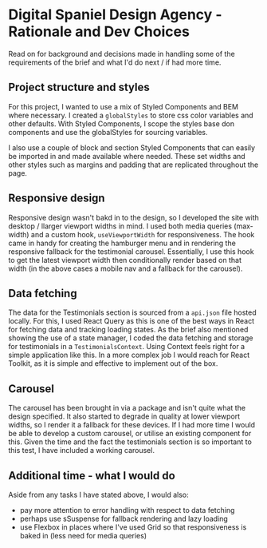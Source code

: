# Digital Spaniel Design Agency - Rationale and Dev Choices

Read on for background and decisions made in handling some of the requirements of the brief and what I'd do next / if had more time.

## Project structure and styles
For this project, I wanted to use a mix of Styled Components and BEM where necessary. I created a `globalStyles` to store css color variables and other defaults.
With Styled Components, I scope the styles base don components and use the globalStyles for sourcing variables.

I also use a couple of block and section Styled Components that can easily be imported in and made available where needed. These set widths and other styles such as margins and padding that are replicated throughout the page.

## Responsive design
Responsive design wasn't bakd in to the design, so I developed the site with desktop / llarger viewport widths in mind. I used both media queries (max-width) and a custom hook, `useViewportWidth` for responsiveness.
The hook came in handy for creating the hamburger menu and in rendering the responsive fallback for the testimonial carousel.
Essentially, I use this hook to get the latest viewport width then conditionally render based on that width (in the above cases a mobile nav and a fallback for the carousel).

## Data fetching
The data for the Testimonials section is sourced from a `api.json` file hosted locally. For this, I used React Query as this is one of the best ways in React for fetching data and tracking loading states. As the brief also mentioned showing the use of a state manager, I coded the data fetching and storage for testimonials in a `TestimonialsContext`. Using Context feels right for a simple application like this. In a more complex job I would reach for React Toolkit, as it is simple and effective to implement out of the box.

## Carousel
The carousel has been brought in via a package and isn't quite what the design specified. It also started to degrade in quality at lower viewport widths, so I render it a fallback for these devices.
If I had more time I would be able to develop a custom carousel, or utilise an existing component for this. Given the time and the fact the testimonials section is so important to this test, I have included a working carousel.

## Additional time - what I would do
Aside from any tasks I have stated above, I would also:
- pay more attention to error handling with respect to data fetching
- perhaps use sSuspense for fallback rendering and lazy loading
- use Flexbox in places where I've used Grid so that responsiveness is baked in (less need for media queries)
